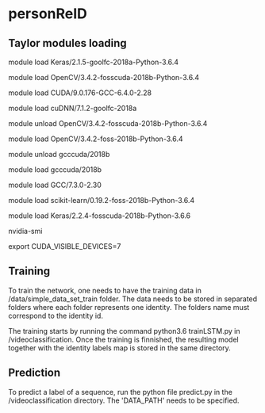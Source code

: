 # personReID
 ## Taylor modules loading
 
module load Keras/2.1.5-goolfc-2018a-Python-3.6.4

module load OpenCV/3.4.2-fosscuda-2018b-Python-3.6.4 

module load CUDA/9.0.176-GCC-6.4.0-2.28

module load cuDNN/7.1.2-goolfc-2018a  

module unload OpenCV/3.4.2-fosscuda-2018b-Python-3.6.4

module load OpenCV/3.4.2-foss-2018b-Python-3.6.4 

module unload gcccuda/2018b

module load gcccuda/2018b

module load GCC/7.3.0-2.30

module load scikit-learn/0.19.2-foss-2018b-Python-3.6.4 

module load Keras/2.2.4-fosscuda-2018b-Python-3.6.6 

nvidia-smi

export CUDA_VISIBLE_DEVICES=7



## Training
To train the network, one needs to have the training data in /data/simple_data_set_train folder. The data needs to be 
stored in separated folders where each folder represents one identity. The folders name must correspond to the 
identity id.

The training starts by running the command python3.6 trainLSTM.py in /videoclassification.
Once the training is finnished, the resulting model together with the identity labels map is stored in the same 
directory.

## Prediction
To predict a label of a sequence, run the python file predict.py in the /videoclassification directory.
The 'DATA_PATH' needs to be specified.